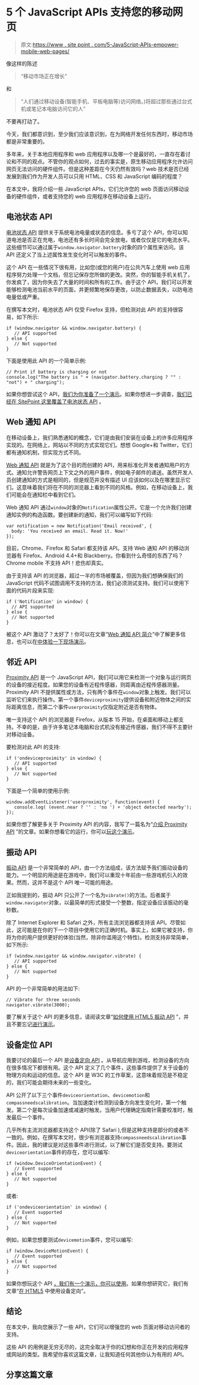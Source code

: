 # 5 个 JavaScript APIs 支持您的移动网页

> 原文:[https://www . site point . com/5-JavaScript-APIs-empower-mobile-web-pages/](https://www.sitepoint.com/5-javascript-apis-empower-mobile-web-pages/)

像这样的陈述

> “移动市场正在增长”

和

> “人们通过移动设备(智能手机、平板电脑等)访问网络。)将超过那些通过台式机或笔记本电脑访问它的人”

不要再打动了。

今天，我们都意识到，至少我们应该意识到，在为网络开发任何东西时，移动市场都是非常重要的。

多年来，关于本地应用程序和 web 应用程序以及哪一个是最好的，一直存在着讨论和不同的观点。不管你的观点如何，过去的事实是，原生移动应用程序允许访问网页无法访问的硬件组件。但是这种差距在今天仍然有效吗？web 技术是否已经发展到我们作为开发人员可以只用 HTML、CSS 和 JavaScript 编码的程度？

在本文中，我将介绍一些 JavaScript APIs，它们允许您的 web 页面访问移动设备的硬件组件，或者支持您的 web 应用程序在移动设备上运行。

## 电池状态 API

[电池状态 API](https://www.w3.org/TR/battery-status/) 提供关于系统电池电量或状态的信息。多亏了这个 API，你可以知道电池是否正在充电，电池还有多长时间会完全放电，或者仅仅是它的电流水平。这些细节可以通过属于`window.navigator.battery`对象的四个属性来访问。该 API 还定义了当上述属性发生变化时可以触发的事件。

这个 API 在一些情况下很有用，比如您(或您的用户)在公共汽车上使用 web 应用程序努力处理一个文档，但忘记保存您所做的更改。突然，你的智能手机关机了，你发疯了，因为你失去了大量的时间和所有的工作。由于这个 API，我们可以开发能够检测电池当前水平的页面，并更频繁地保存更改，以防止数据丢失，以防电池电量低或严重。

在撰写本文时，电池状态 API 仅受 Firefox 支持，但检测对此 API 的支持很容易，如下所示:

```
if (window.navigator && window.navigator.battery) {
   // API supported
} else {
   // Not supported
}
```

下面是使用此 API 的一个简单示例:

```
// Print if battery is charging or not
console.log("The battery is " + (navigator.battery.charging ? "" : "not") + " charging");
```

如果你想尝试这个 API，[我们为你准备了一个演示](https://blogs.sitepointstatic.com/examples/tech/battery-api/index.html)。如果你想进一步调查，[我们已经在 SitePoint 这里覆盖了电池状态 API](https://www.sitepoint.com/html5-battery-status-api/) 。

## Web 通知 API

在移动设备上，我们熟悉通知的概念，它们是由我们安装在设备上的许多应用程序实现的。在网络上，网站以不同的方式实现它们。想想 Google+和 Twitter，它们都有通知机制，但实现方式不同。

[Web 通知 API](https://www.w3.org/TR/notifications/) 就是为了这个目的而创建的 API，用来标准化开发者通知用户的方式。通知允许警告网页上下文之外的用户事件，例如电子邮件的递送。虽然开发人员创建通知的方式是相同的，但是规范并没有描述 UI 应该如何以及在哪里显示它们。这意味着我们将在不同的浏览器上看到不同的风格。例如，在移动设备上，我们可能会在通知栏中看到它们。

Web 通知 API 通过`window`对象的`Notification`属性公开。它是一个允许我们创建通知实例的构造函数。要创建新的通知，我们可以编写如下代码:

```
var notification = new Notification('Email received', {
  body: 'You received an email. Read it. Now!'
});
```

目前，Chrome、Firefox 和 Safari 都支持该 API。支持 Web 通知 API 的移动浏览器有 Firefox、Android 4.4+和 Blackberry。你看到什么奇怪的东西了吗？Chrome mobile 不支持 API！悲伤却真实。

由于支持该 API 的浏览器，超过一半的市场被覆盖，但因为我们想确保我们的 JavaScript 代码不试图调用不支持的方法，我们必须测试支持。我们可以使用下面的代码片段来实现:

```
if ('Notification' in window) {
  // API supported
} else {
  // Not supported
}
```

被这个 API 激动了？太好了！你可以在文章“[Web 通知 API 简介](https://www.sitepoint.com/introduction-web-notifications-api/)”中了解更多信息，也可以在[中体验一下现场演示](http://aurelio.audero.it/demo/web-notifications-api-demo.html)。

## 邻近 API

[Proximity API](https://www.w3.org/TR/proximity/) 是一个 JavaScript API，我们可以用它来检测一个对象与运行网页的设备的接近程度。如果您的设备有近程传感器，则距离由近程传感器测量。Proximity API 不提供属性或方法，只有两个事件在`window`对象上触发。我们可以监听它们来执行操作。第一个事件`deviceproximity`提供设备和附近物体之间的实际距离信息，而第二个事件`userproximity`仅指定附近是否有物体。

唯一支持这个 API 的浏览器是 Firefox，从版本 15 开始，在桌面和移动上都支持。不幸的是，由于许多笔记本电脑和台式机没有接近传感器，我们不得不主要针对移动设备。

要检测对此 API 的支持:

```
if ('ondeviceproximity' in window) {
   // API supported
} else {
   // Not supported
}
```

下面是一个简单的使用示例:

```
window.addEventListener('userproximity', function(event) {
   console.log( (event.near ? '' : 'no ') + 'object detected nearby');
});
```

如果你想了解更多关于 Proximity API 的内容，我写了一篇名为“[介绍 Proximity API](https://www.sitepoint.com/introducing-proximity-api/) ”的文章。如果你想看它的运行，你可以[玩这个演示](http://aurelio.audero.it/demo/proximity-api-demo.html)。

## 振动 API

[振动 API](https://www.w3.org/TR/vibration/) 是一个非常简单的 API，由一个方法组成，该方法赋予我们振动设备的能力。一个明显的用途是在游戏中，我们可以重现十年前由一些游戏机引入的效果。然而，这并不是这个 API 唯一可能的用途。

正如我提到的，振动 API 只公开了一个名为`vibrate()`的方法。后者属于`window.navigator`对象，以最简单的形式接受一个整数，指定设备应该振动的毫秒数。

除了 Internet Explorer 和 Safari 之外，所有主流浏览器都支持该 API。尽管如此，这可能是在你的下一个项目中使用它的正确时机。事实上，如果它被支持，你将为你的用户提供更好的体验(当然，除非你滥用这个特性)。检测支持非常简单，如下所示:

```
if (window.navigator && window.navigator.vibrate) {
   // API supported
} else {
   // Not supported
}
```

API 的一个非常简单的用法如下:

```
// Vibrate for three seconds
navigator.vibrate(3000);
```

要了解关于这个 API 的更多信息，请阅读文章“[如何使用 HTML5 振动 API](https://www.sitepoint.com/use-html5-vibration-api/) ”，并且不要忘记[进行演示](https://blogs.sitepointstatic.com/examples/tech/vibration-api/index.html)。

## 设备定位 API

我要讨论的最后一个 API 是[设备定向 API](https://www.w3.org/TR/orientation-event/) 。从导航应用到游戏，检测设备的方向在很多情况下都很有用。这个 API 定义了几个事件，这些事件提供了关于设备的物理方向和运动的信息。这个 API 是 W3C 的工作草案，这意味着规范是不稳定的，我们可能会期待未来的一些变化。

API 公开了以下三个事件`deviceorientation`、`devicemotion`和`compassneedscalibration`。当加速度计检测到设备方向发生变化时，第一个触发。第二个是每次设备加速或减速时触发。当用户代理确定指南针需要校准时，触发最后一个事件。

几乎所有主流浏览器都支持这个 API(除了 Safari ),但是这种支持是部分的或者不一致的。例如，在撰写本文时，很少有浏览器支持`compassneedscalibration`事件。因此，我的建议是对这些事件进行测试，以了解它们是否受支持。要测试`deviceorientation`事件的存在，您可以编写:

```
if (window.DeviceOrientationEvent) {
   // Event supported
} else {
   // Not supported
}
```

或者:

```
if ('ondeviceorientation' in window) {
   // Event supported
} else {
   // Not supported
}
```

例如，如果您想要测试`devicemotion`事件，您可以编写:

```
if (window.DeviceMotionEvent) {
   // Event supported
} else {
   // Not supported
}
```

如果你想玩这个 API [，我们有一个演示，你可以使用](http://aurelio.audero.it/demo/device-orientation-api-demo.html)。如果你想研究它，我们有文章“[在 HTML5](https://www.sitepoint.com/using-device-orientation-html5/) 中使用设备定向”。

## 结论

在本文中，我向您展示了一些 API，它们可以增强您的 web 页面对移动访问者的支持。

这些 API 的用例是无穷无尽的，这完全取决于你的幻想和你正在开发的应用程序或网站的类型。我希望你喜欢这篇文章，让我知道任何其他你认为有用的 API。

## 分享这篇文章